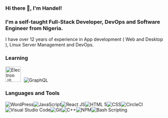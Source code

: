 ### Hi there 👋, I'm Handel!

### I'm a self-taught Full-Stack Developer, DevOps and Software Engineer from Nigeria.

I have over 12 years of experience in App development ( Web and Desktop ), Linux Server Management and DevOps.

### Learning
<img src="https://upload.wikimedia.org/wikipedia/commons/9/91/Electron_Software_Framework_Logo.svg" width="48" height="48" title="Electron JS" style="margin-right: 10px" /><img src="https://img.icons8.com/color/48/000000/graphql.png" title="GraphQL"/>

### Languages and Tools
<img src="https://img.icons8.com/color/48/000000/wordpress.png" alt="WordPress" title="WordPress"/><img src="https://img.icons8.com/color/50/000000/javascript.png" title="JavaScript"/><img src="https://img.icons8.com/plasticine/48/000000/react.png" title="React JS"/><img src="https://img.icons8.com/dusk/48/000000/html-5.png" title="HTML 5"/><img src="https://img.icons8.com/nolan/48/css-filetype.png" title="CSS"/><img src="https://img.icons8.com/color/48/000000/circleci.png" title="CircleCI"/><img src="https://img.icons8.com/fluent/48/000000/visual-studio-code-2019.png" title="Visual Studio Code"/><img src="https://img.icons8.com/fluent/48/000000/github.png" title="Git"/><img src="https://img.icons8.com/ios-filled/48/000000/c-plus-plus-logo.png" title="C++" /><img src="https://img.icons8.com/color/48/000000/npm.png" title="NPM" /><img src="https://img.icons8.com/doodle/48/000000/console--v2.png" title="Bash Scripting"/>
